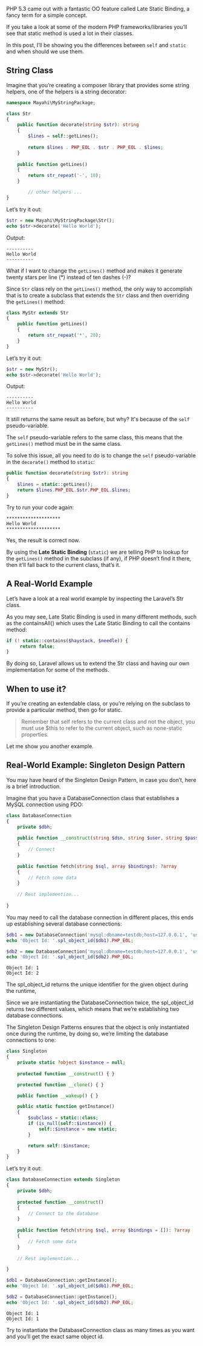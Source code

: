 PHP 5.3 came out with a fantastic OO feature called Late Static Binding, a fancy term for a simple concept.

If you take a look at some of the modern PHP frameworks/libraries you’ll see that static method is used a lot in their classes.

In this post, I’ll be showing you the differences between `self` and `static` and when should we use them.

## String Class

Imagine that you’re creating a composer library that provides some string helpers, one of the helpers is a string decorator:

```php
namespace Mayahi\MyStringPackage;

class Str
{
    public function decorate(string $str): string
    {
        $lines = self::getLines();
        
        return $lines . PHP_EOL . $str . PHP_EOL . $lines;
    }
        
    public function getLines()
    {
        return str_repeat('-', 10);
    }

        // other helpers ...
}
```

Let’s try it out:

```php
$str = new Mayahi\MyStringPackage\Str();
echo $str->decorate('Hello World');
```

Output:

```
----------
Hello World
----------
```

What if I want to change the `getLines()` method and makes it generate twenty stars per line (*) instead of ten dashes (-)?

Since `Str` class rely on the `getLines()` method, the only way to accomplish that is to create a subclass that extends the `Str` class and then overriding the `getLines()` method:

```php
class MyStr extends Str
{
    public function getLines()
    {
        return str_repeat('*', 20);
    }
}
```

Let’s try it out:

```php
$str = new MyStr();
echo $str->decorate('Hello World');
```

Output:

```text
----------
Hello World
----------
```

It still returns the same result as before, but why? It's because of the `self` pseudo-variable.

The `self` pseudo-variable refers to the same class, this means that the `getLines()` method must be in the same class.

To solve this issue, all you need to do is to change the `self` pseudo-variable in the `decorate()` method to `static`:

```php
public function decorate(string $str): string
{
    $lines = static::getLines();
    return $lines.PHP_EOL.$str.PHP_EOL.$lines;
}
```

Try to run your code again:

```text
********************
Hello World
********************
```

Yes, the result is correct now.

By using the **Late Static Binding** (`static`) we are telling PHP to lookup for the `getLines()` method in the subclass (if any), if PHP doesn’t find it there, then it’ll fall back to the current class, that’s it.

## A Real-World Example

Let’s have a look at a real world example by inspecting the Laravel’s Str class.

As you may see, Late Static Binding is used in many different methods, such as the containsAll() which uses the Late Static Binding to call the contains method:

```php
if (! static::contains($haystack, $needle)) {
     return false;
}
```

By doing so, Laravel allows us to extend the Str class and having our own implementation for some of the methods.

## When to use it?

If you’re creating an extendable class, or you’re relying on the subclass to provide a particular method, then go for static.

> Remember that self refers to the current class and not the object, you must use $this to refer to the current object, such as none-static properties.

Let me show you another example.

## Real-World Example: Singleton Design Pattern

You may have heard of the Singleton Design Pattern, in case you don’t, here is a brief introduction.

Imagine that you have a DatabaseConnection class that establishes a MySQL connection using PDO:


```php
class DatabaseConnection
{
    private $dbh;
    
    public function __construct(string $dsn, string $user, string $password)
    {
        // Connect
    }
    
    public function fetch(string $sql, array $bindings): ?array
    {
        // Fetch some data
    }
    
    // Rest implemention...
    
}
```

You may need to call the database connection in different places, this ends up establishing several database connections:

```php
$db1 = new DatabaseConnection('mysql:dbname=testdb;host=127.0.0.1', 'user', 'password');
echo 'Object Id: '.spl_object_id($db1).PHP_EOL;

$db2 = new DatabaseConnection('mysql:dbname=testdb;host=127.0.0.1', 'user', 'password');
echo 'Object Id: '.spl_object_id($db2).PHP_EOL;
```

```text
Object Id: 1
Object Id: 2
```

The spl_object_id returns the unique identifier for the given object during the runtime,

Since we are instantiating the DatabaseConnection twice, the spl_object_id returns two different values, which means that we’re establishing two database connections.

The Singleton Design Patterns ensures that the object is only instantiated once during the runtime, by doing so, we’re limiting the database connections to one:

```php
class Singleton
{
    private static ?object $instance = null;
    
    protected function __construct() { }

    protected function __clone() { }

    public function __wakeup() { }

    public static function getInstance()
    {
        $subclass = static::class;
        if (is_null(self::$instance)) {
            self::$instance = new static;
        }

        return self::$instance;
    }
}
```

Let’s try it out:

```php
class DatabaseConnection extends Singleton
{
    private $dbh;
    
    protected function __construct()
    {
        // Connect to the database
    }
    
    public function fetch(string $sql, array $bindings = []): ?array
    {
        // Fetch some data
    }
    
    // Rest implemention...

}

$db1 = DatabaseConnection::getInstance();
echo 'Object Id: '.spl_object_id($db1).PHP_EOL;

$db2 = DatabaseConnection::getInstance();
echo 'Object Id: '.spl_object_id($db2).PHP_EOL;
```

```text
Object Id: 1
Object Id: 1
```

Try to instantiate the DatabaseConnection class as many times as you want and you’ll get the exact same object id.